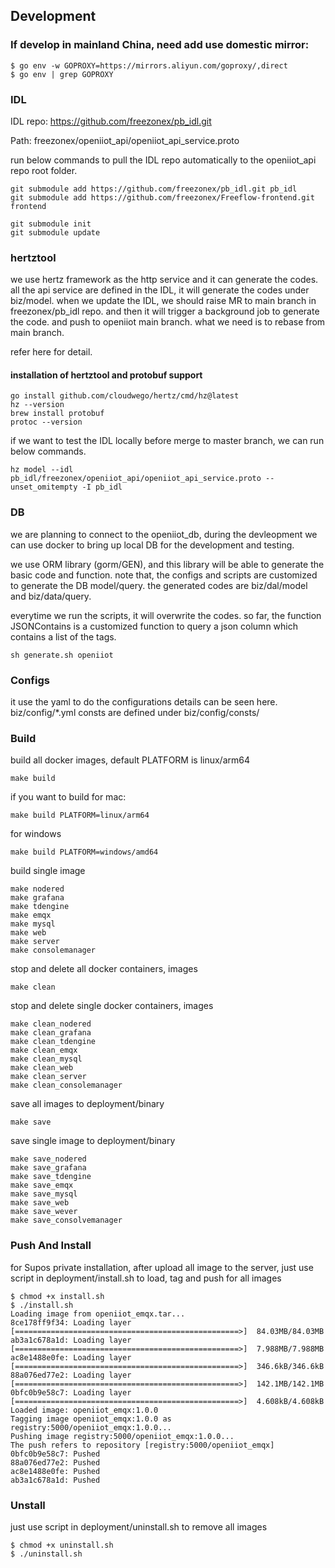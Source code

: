 ## Development
### If develop in mainland China, need add use domestic mirror:
```shell
$ go env -w GOPROXY=https://mirrors.aliyun.com/goproxy/,direct
$ go env | grep GOPROXY
```

### IDL
IDL repo: https://github.com/freezonex/pb_idl.git

Path: freezonex/openiiot_api/openiiot_api_service.proto

run below commands to pull the IDL repo automatically to the openiiot_api repo root folder.

```shell
git submodule add https://github.com/freezonex/pb_idl.git pb_idl
git submodule add https://github.com/freezonex/Freeflow-frontend.git frontend
```

```shell
git submodule init
git submodule update
```

### hertztool
we use hertz framework as the http service and it can generate the codes.
all the api service are defined in the IDL, it will generate the codes under biz/model.
when we update the IDL, we should raise MR to main branch in freezonex/pb_idl repo. and then it will trigger a background job to generate the code.
and push to openiiot main branch. what we need is to rebase from main branch.

refer here for detail.
#### installation of hertztool and protobuf support
```shell 
go install github.com/cloudwego/hertz/cmd/hz@latest
hz --version
brew install protobuf
protoc --version
```

if we want to test the IDL locally before merge to master branch, we can run below commands.
```shell 
hz model --idl pb_idl/freezonex/openiiot_api/openiiot_api_service.proto --unset_omitempty -I pb_idl
```

### DB
we are planning to connect to the openiiot_db, during the devleopment we can use docker to bring up local DB for the development and testing.

we use ORM library (gorm/GEN), and this library will be able to generate the basic code and function. note that, the configs and scripts are customized to generate the DB model/query. the generated codes are biz/dal/model and biz/data/query.

everytime we run the scripts, it will overwrite the codes. 
so far, the function JSONContains is a customized function to query a json column which contains a list of the tags.
```shell
sh generate.sh openiiot
```

### Configs
it use the yaml to do the configurations
details can be seen here. biz/config/*.yml
consts are defined under biz/config/consts/

### Build
build all docker images, default PLATFORM is linux/arm64
```shell
make build
```
if you want to build for mac:
```shell
make build PLATFORM=linux/arm64
```
for windows
```shell
make build PLATFORM=windows/amd64
```
build single image
```shell
make nodered
make grafana
make tdengine
make emqx
make mysql
make web
make server
make consolemanager
```
stop and delete all docker containers, images
```shell
make clean
```
stop and delete single docker containers, images
```shell
make clean_nodered
make clean_grafana
make clean_tdengine
make clean_emqx
make clean_mysql
make clean_web
make clean_server
make clean_consolemanager
```
save all images to deployment/binary
```shell
make save
```

save single image to deployment/binary
```shell
make save_nodered
make save_grafana
make save_tdengine
make save_emqx
make save_mysql
make save_web
make save_wever
make save_consolvemanager
```

### Push And Install
for Supos private installation, after upload all image to the server, just use script in deployment/install.sh to load, tag and push for all images
```shell
$ chmod +x install.sh
$ ./install.sh 
Loading image from openiiot_emqx.tar...
8ce178ff9f34: Loading layer [==================================================>]  84.03MB/84.03MB
ab3a1c678a1d: Loading layer [==================================================>]  7.988MB/7.988MB
ac8e1488e0fe: Loading layer [==================================================>]  346.6kB/346.6kB
88a076ed77e2: Loading layer [==================================================>]  142.1MB/142.1MB
0bfc0b9e58c7: Loading layer [==================================================>]  4.608kB/4.608kB
Loaded image: openiiot_emqx:1.0.0
Tagging image openiiot_emqx:1.0.0 as registry:5000/openiiot_emqx:1.0.0...
Pushing image registry:5000/openiiot_emqx:1.0.0...
The push refers to repository [registry:5000/openiiot_emqx]
0bfc0b9e58c7: Pushed 
88a076ed77e2: Pushed 
ac8e1488e0fe: Pushed 
ab3a1c678a1d: Pushed
```

### Unstall
just use script in deployment/uninstall.sh to remove all images
```shell
$ chmod +x uninstall.sh
$ ./uninstall.sh 
```
